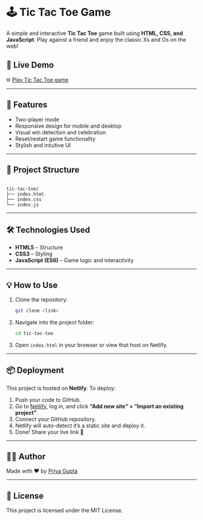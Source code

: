 # 🕹️ Tic Tac Toe Game

A simple and interactive **Tic Tac Toe** game built using **HTML, CSS, and JavaScript**. Play against a friend and enjoy the classic Xs and Os on the web!

## 🔗 Live Demo

🌐 [Play Tic Tac Toe game](https://tic-tac-toe-game-bypg.netlify.app/)

---

## 🚀 Features

- Two-player mode
- Responsive design for mobile and desktop
- Visual win detection and celebration
- Reset/restart game functionality
- Stylish and intuitive UI

---

## 📁 Project Structure

```

tic-tac-toe/
├── index.html
├── index.css
└── index.js

````
---

## 🛠️ Technologies Used

- **HTML5** – Structure
- **CSS3** – Styling
- **JavaScript (ES6)** – Game logic and interactivity

---

## 💡 How to Use

1. Clone the repository:
   ```bash
   git clone <link>
   ```

2. Navigate into the project folder:

   ```bash
   cd tic-tac-toe
   ```
3. Open `index.html` in your browser or view that host on Netlify.

---

## 📦 Deployment

This project is hosted on **Netlify**. To deploy:

1. Push your code to GitHub.
2. Go to [Netlify](https://www.netlify.com/), log in, and click **“Add new site” > “Import an existing project”**.
3. Connect your GitHub repository.
4. Netlify will auto-detect it’s a static site and deploy it.
5. Done! Share your live link 🎉

---

## 🧑‍💻 Author

Made with ❤️ by [Priya Gupta](https://github.com/Priyagupta0)

---

## 📜 License

This project is licensed under the MIT License.
